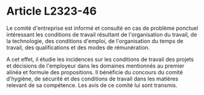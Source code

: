 # Article L2323-46

Le comité d'entreprise est informé et consulté en cas de problème ponctuel intéressant les conditions de travail résultant de l'organisation du travail, de la technologie, des conditions d'emploi, de l'organisation du temps de travail, des qualifications et des modes de rémunération.

A cet effet, il étudie les incidences sur les conditions de travail des projets et décisions de l'employeur dans les domaines mentionnés au premier alinéa et formule des propositions. Il bénéficie du concours du comité d'hygiène, de sécurité et des conditions de travail dans les matières relevant de sa compétence. Les avis de ce comité lui sont transmis.